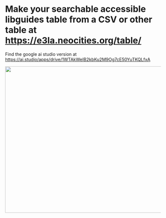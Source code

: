# Make your searchable accessible libguides table from a CSV or other table at https://e3la.neocities.org/table/ 

Find the google ai studio version at <a href="https://ai.studio/apps/drive/1WTAkWeIB2kbKu2M9Og7cE50YuTKQLfxA">https://ai.studio/apps/drive/1WTAkWeIB2kbKu2M9Og7cE50YuTKQLfxA</a>

<div align="center">
<img width="1200" height="475" alt="GHBanner" src="https://github.com/user-attachments/assets/0aa67016-6eaf-458a-adb2-6e31a0763ed6" />
</div>
